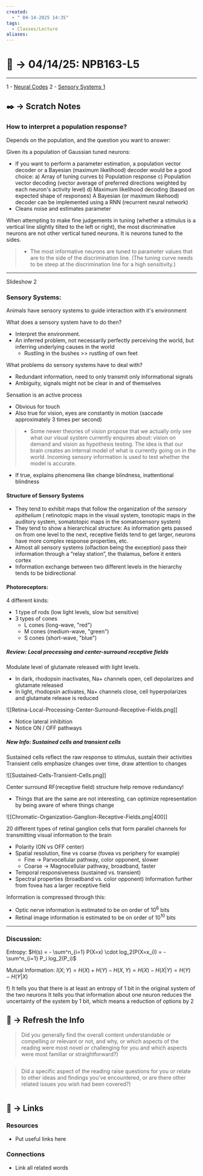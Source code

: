 ```yaml
---
created:
  - " 04-14-2025 14:35"
tags:
  - Classes/Lecture
aliases:
---
```


# 📗 ->  04/14/25: NPB163-L5
---
1 - [Neural Codes](https://canvas.ucdavis.edu/courses/982204/files/folder/Week%202%20Neural%20Codes?preview=27284473)
2 - [Sensory Systems 1](https://canvas.ucdavis.edu/courses/982204/files/folder/Week%203-4%20Sensory%20System?preview=27376777)

## ✒️ -> Scratch Notes

### How to interpret a population response?
Depends on the population, and the question you want to answer:

Given its a population of Gaussian tuned neurons:
- If you want to perform a parameter estimation, a population vector decoder or a Bayesian (maximum likelihood) decoder would be a good choice:
	a) Array of tuning curves 
	b) Population response
	c) Population vector decoding (vector average of preferred directions weighted by each neuron's activity level)
	d) Maximum likelihood decoding (based on expected shape of responses)
A Bayesian (or maximum likehood) decoder can be implemented using a RNN (recurrent neural network)
- Cleans noise and estimates parameter

When attempting to make fine judgements in tuning (whether a stimulus is a vertical line slightly tilted to the left or right), the most discriminative neurons are not other vertical tuned neurons. It is neurons tuned to the sides.
> - The most informative neurons are tuned to parameter values that are to the side of the discrimination line. (The tuning curve needs to be steep at the discrimination line for a high sensitivity.)

----
Slideshow 2

### Sensory Systems:
Animals have sensory systems to guide interaction with it's environment

What does a sensory system have to do then?
- Interpret the environment.
- An inferred problem, not necessarily perfectly perceiving the world, but inferring underlying causes in the world
	- Rustling in the bushes >> rustling of own feet

What problems do sensory systems have to deal with?
- Redundant information, need to only transmit only informational signals
- Ambiguity, signals might not be clear in and of themselves

Sensation is an active process
- Obvious for touch
- Also true for vision, eyes are constantly in motion (saccade approximately 3 times per second)

> -  Some newer theories of vision propose that we actually only see what our visual system currently enquires about: vision on demand and vision as hypothesis testing. The idea is that our brain creates an internal model of what is currently going on in the world. Incoming sensory information is used to test whether the model is accurate.
- If true, explains phenomena like change blindness, inattentional blindness

#### Structure of Sensory Systems
- They tend to exhibit maps that follow the organization of the *sensory epithelium* ( retinotopic maps in the visual system, tonotopic maps in the auditory system, somatotopic maps in the somatosensory system)
- They tend to show a hierarchical structure: As information gets passed on from one level to the next, receptive fields tend to get larger, neurons have more complex response properties, etc.
- Almost all sensory systems (olfaction being the exception) pass their information through a “relay station”, the thalamus, before it enters cortex
- Information exchange between two different levels in the hierarchy tends to be bidirectional

#### Photoreceptors:
4 different kinds:
- 1 type of rods (low light levels, slow but sensitive)
- 3 types of cones 
	- L cones (long-wave, "red")
	- M cones (medium-wave, "green")
	- S cones (short-wave, "blue")

##### Review: Local processing and center-surround receptive fields
Modulate level of glutamate released with light levels. 
- In dark, rhodopsin inactivates, Na+ channels open, cell depolarizes and glutamate released
- In light, rhodopsin activates, Na+ channels close, cell hyperpolarizes and glutamate release is reduced

![[Retina-Local-Processing-Center-Surround-Receptive-Fields.png]]
- Notice lateral inhibition
- Notice ON / OFF pathways

##### New Info: Sustained cells and transient cells
Sustained cells reflect the raw response to stimulus, sustain their activities
Transient cells emphasize changes over time, draw attention to changes

![[Sustained-Cells-Transient-Cells.png]]

Center surround RF(receptive field) structure help remove redundancy!
- Things that are the same are not interesting, can optimize representation by being aware of where things change

![[Chromatic-Organization-Ganglion-Receptive-Fields.png|400]]

20 different types of retinal ganglion cells that form parallel channels for transmitting visual information to the brain
- Polarity (ON vs OFF center)
- Spatial resolution, fine vs coarse (fovea vs periphery for example) 
	- Fine -> Parvocellular pathway, color opponent, slower
	- Coarse -> Magnocellular pathway, broadband, faster 
- Temporal responsiveness (sustained vs. transient)
- Spectral properties (broadband vs. color opponent)
Information further from fovea has a larger receptive field

Information is compressed through this:
- Optic nerve information is estimated to be on order of $10^6$ bits
- Retinal image information is estimated to be on order of $10^{10}$ bits

---

### Discussion:
Entropy: 
$H(s) = - \sum^n_{i=1} P(X=x) \cdot log_2(P(X=x_i)) = - \sum^n_{i=1} P_i log_2(P_i)$

Mutual Information:
$I(X;Y) = H(X) + H(Y) - H(X,Y) = H(X)-H(X|Y) = H(Y) - H(Y|X)$

f) 
It tells you that there is at least an entropy of 1 bit in the original system of the two neurons
It tells you that information about one neuron reduces the uncertainty of the system by 1 bit, which means a reduction of options by 2



## 🧪 -> Refresh the Info
> Did you generally find the overall content understandable or compelling or relevant or not, and why, or which aspects of the reading were most novel or challenging for you and which aspects were most familiar or straightforward?)  
```

```

> Did a specific aspect of the reading raise questions for you or relate to other ideas and findings you’ve encountered, or are there other related issues you wish had been covered?)
```

```




## 🔗 -> Links
### Resources
- Put useful links here


### Connections
- Link all related words
